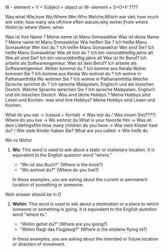 W - element + V + Subject + object
or
W- element + S+O+V ????
 
Was;what
Wie;how
Wo;Where
Wer;Who
Welche;Which
wie viet; how much
wie viele; how many
wie oft;how often
warum;why
woher;From where
Wohin;to where
Wann: when


Was ist ihre Name ? Meine name ist Manu Somasekhar 
Was ist deine Name ? Meine name ist Manu Somasekhar 
Wie heißen Sie ? Ich heiße Manu Somasekhar
Wer bist du ? Ich heiße Manu Somasekhar
Wer sind Sie? Ich heiße Manu Somasekhar
Wie alt bist du ? Ich bin vier­und­dreißig jahre alt
Wie alt sind Sie? Ich bin vier­und­dreißig jahre alt
Was ist Ihr Beruf? Ich arbeite als Softwareingenieur.
Was ist dein Beruf? Ich arbeite als Softwareingenieur.
Woher kommst du ? Ich komme aus Kerala
Woher kommen Sie ? Ich komme aus Kerala
Wo wohnst du ? Ich wohne in Pathanamthitta
Wo wohnen Sie ? Ich wohne in Pathanamthitta
Welche Sprache sprichst du ? Ich spreche Malayalam, Englisch und ein bisschen Deutch.
Welche Sprache sprechen Sie ? Ich spreche Malayalam, Englisch und ein bisschen Deutch.
Was sind deine Hobbys ? Meine Hobbys sind Lesen und Kochen.
was sind ihre Hobbys? Meine Hobbys sind Lesen und Kochen.




What do you eat -> (casual + formal) -> Was isst du / Was essen Sie(????)
Where do you live -> Wo wohnst du
What is your favorite film -> Was ist dein Lieblingsfilm
How many children do you have -> Wie viele Kinder hast du? / Wie viele Kinder haben Sie?
What are you called -> Wie heißt du


*Wo vs Wohin*

1. **Wo:** This word is used to ask about a static or stationary location. It is equivalent to the English question word "where."
    
    - "Wo ist das Buch?" (Where is the book?)
    - "Wo wohnst du?" (Where do you live?)
    
    In these examples, you are asking about the current or permanent location of something or someone.

Woh answer should be in D
    
2. **Wohin:** This word is used to ask about a destination or a place to which someone or something is going. It is equivalent to the English question word "where to."
    
    - "Wohin gehst du?" (Where are you going?)
    - "Wohin fliegt das Flugzeug?" (Where is the airplane flying to?)
    
    In these examples, you are asking about the intended or future location or direction of movement.
